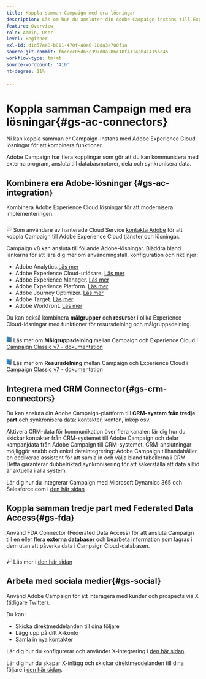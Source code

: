 ```yaml
---
title: Koppla samman Campaign med era lösningar
description: Läs om hur du ansluter din Adobe Campaign-instans till Experience Cloud-lösningar.
feature: Overview
role: Admin, User
level: Beginner
exl-id: d1d57aa8-b811-470f-a8a6-18da3a700f1a
source-git-commit: f6ccec05d63c397d0a286c18f4114eb414156d45
workflow-type: tm+mt
source-wordcount: '410'
ht-degree: 11%

---
```


# Koppla samman Campaign med era lösningar{#gs-ac-connectors}

Ni kan koppla samman er Campaign-instans med Adobe Experience Cloud lösningar för att kombinera funktioner.

Adobe Campaign har flera kopplingar som gör att du kan kommunicera med externa program, ansluta till databasmotorer, dela och synkronisera data.

## Kombinera era Adobe-lösningar {#gs-ac-integration}

Kombinera Adobe Experience Cloud lösningar för att modernisera implementeringen.

![](../assets/do-not-localize/speech.png)  Som användare av hanterade Cloud Service [kontakta Adobe](../start/campaign-faq.md#support) för att koppla Campaign till Adobe Experience Cloud tjänster och lösningar.

Campaign v8 kan ansluta till följande Adobe-lösningar. Bläddra bland länkarna för att lära dig mer om användningsfall, konfiguration och riktlinjer:

* Adobe Analytics.[Läs mer](../connect/ac-aa.md)
* Adobe Experience Cloud-utlösare. [Läs mer](../connect/ac-triggers.md)
* Adobe Experience Manager. [Läs mer](../connect/ac-aem.md)
* Adobe Experience Platform. [Läs mer](../connect/ac-aep.md)
* Adobe Journey Optimizer. [Läs mer](../connect/ac-ajo.md)
* Adobe Target. [Läs mer](../connect/ac-at.md)
* Adobe Workfront. [Läs mer](../connect/ac-workfront.md)

Du kan också kombinera **målgrupper** och **resurser** i olika Experience Cloud-lösningar med funktioner för resursdelning och målgruppsdelning.

![](../assets/do-not-localize/book.png) Läs mer om **Målgruppsdelning** mellan Campaign och Experience Cloud i [Campaign Classic v7 - dokumentation](https://experienceleague.adobe.com/docs/campaign-classic/using/integrating-with-adobe-experience-cloud/audience-sharing/sharing-audiences-with-adobe-experience-cloud.html#integrating-with-adobe-experience-cloud)

![](../assets/do-not-localize/book.png) Läs mer om **Resursdelning** mellan Campaign och Experience Cloud i [Campaign Classic v7 - dokumentation](https://experienceleague.adobe.com/docs/campaign-classic/using/integrating-with-adobe-experience-cloud/asset-sharing/sharing-assets-with-adobe-experience-cloud.html#integrating-with-adobe-experience-cloud)

## Integrera med CRM Connector{#gs-crm-connectors}

Du kan ansluta din Adobe Campaign-plattform till **CRM-system från tredje part** och synkronisera data: kontakter, konton, inköp osv.

Aktivera CRM-data för kommunikation över flera kanaler: lär dig hur du skickar kontakter från CRM-systemet till Adobe Campaign och delar kampanjdata från Adobe Campaign till CRM-systemet.
CRM-anslutningar möjliggör snabb och enkel dataintegrering: Adobe Campaign tillhandahåller en dedikerad assistent för att samla in och välja bland tabellerna i CRM. Detta garanterar dubbelriktad synkronisering för att säkerställa att data alltid är aktuella i alla system.

Lär dig hur du integrerar Campaign med Microsoft Dynamics 365 och Salesforce.com i [den här sidan](crm.md)

## Koppla samman tredje part med Federated Data Access{#gs-fda}

Använd FDA Connector (Federated Data Access) för att ansluta Campaign till en eller flera **externa databaser** och bearbeta information som lagras i dem utan att påverka data i Campaign Cloud-databasen.

![](../assets/do-not-localize/glass.png) Läs mer i [den här sidan](fda.md)

## Arbeta med sociala medier{#gs-social}

Använd Adobe Campaign för att interagera med kunder och prospects via X (tidigare Twitter).

Du kan:

* Skicka direktmeddelanden till dina följare
* Lägg upp på ditt X-konto
* Samla in nya kontakter

Lär dig hur du konfigurerar och använder X-integrering i [den här sidan](../connect/ac-tw.md).

Lär dig hur du skapar X-inlägg och skickar direktmeddelanden till dina följare i [den här sidan](../send/twitter.md).
